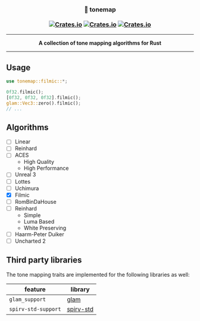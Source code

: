 <h3 align="center">
🎨 tonemap
<br><br>
  <a href="https://crates.io/crates/tonemap"><img alt="Crates.io" src="https://img.shields.io/crates/v/tonemap?style=flat-square"></a>
  <a href="https://crates.io/crates/tonemap"><img alt="Crates.io" src="https://img.shields.io/crates/l/tonemap?style=flat-square"></a>
  <a href="https://crates.io/crates/tonemap"><img alt="Crates.io" src="https://img.shields.io/crates/d/tonemap?style=flat-square"></a>
</h3>


---

<p align="center">
  <strong>
  A collection of tone mapping algorithms for Rust
  </strong>
</p>

---

## Usage

```rust
use tonemap::filmic::*;

0f32.filmic();
[0f32, 0f32, 0f32].filmic();
glam::Vec3::zero().filmic();
// ...
```

## Algorithms

* [ ] Linear
* [ ] Reinhard
* [ ] ACES
  * High Quality
  * High Performance
* [ ] Unreal 3
* [ ] Lottes
* [ ] Uchimura
* [x] Filmic
* [ ] RomBinDaHouse
* [ ] Reinhard
  * Simple
  * Luma Based
  * White Preserving
* [ ] Haarm-Peter Duiker
* [ ] Uncharted 2 

## Third party libraries

The tone mapping traits are implemented for the following libraries as well:

| feature | library |
| - | - |
| `glam_support` | [glam](https://docs.rs/glam/0.9.5/glam/index.html) |
| `spirv-std-support` | [spirv-std](https://github.com/EmbarkStudios/rust-gpu) |
